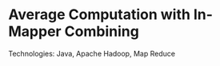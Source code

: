 # <span id="tjidtitle">Average Computation with In-Mapper Combining</span>

<div>Technologies: <span id="tjidtechs">Java, Apache Hadoop, Map Reduce</span></div>
<br />
